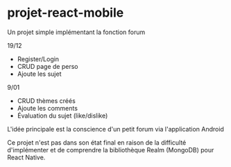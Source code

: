 # projet-react-mobile

Un projet simple implémentant la fonction forum

19/12

- Register/Login
- CRUD page de perso
- Ajoute les sujet

9/01

- CRUD thèmes créés
- Ajoute les comments
- Évaluation du sujet (like/dislike)


L'idée principale est la conscience d'un petit forum via l'application Android

Ce projet n'est pas dans son état final en raison de la difficulté d'implémenter et de comprendre la bibliothèque Realm (MongoDB) pour React Native.
